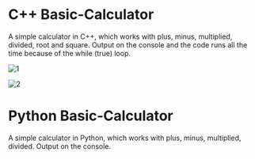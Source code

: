 # C++ Basic-Calculator
A simple calculator in C++, which works with plus, minus, multiplied, divided, root and square. Output on the console and the code runs all the time because of the while (true) loop.

![1](https://user-images.githubusercontent.com/118051854/205491572-febd13d4-043e-4b94-b3ce-8d6fc7bb7f8d.JPG)

![2](https://user-images.githubusercontent.com/118051854/205491578-bcc3230e-878f-496b-aabb-5c3925a3b849.JPG)


# Python Basic-Calculator
A simple calculator in Python, which works with plus, minus, multiplied, divided. Output on the console. 


